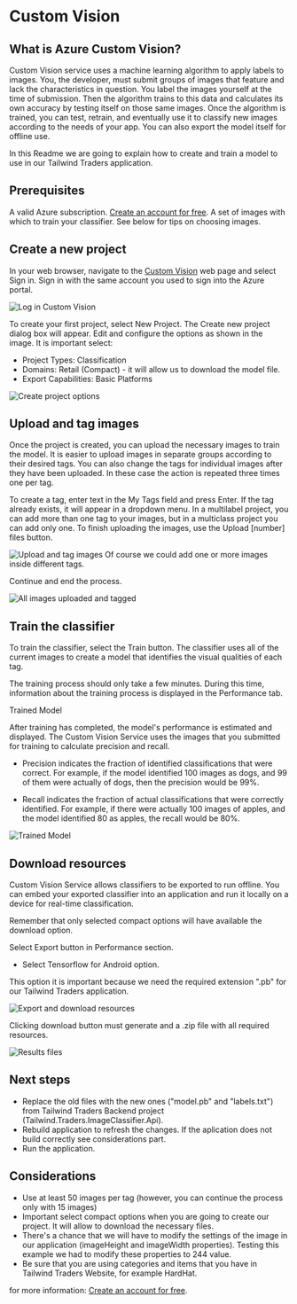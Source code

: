 # Custom Vision 

## What is Azure Custom Vision?
Custom Vision service uses a machine learning algorithm to apply labels to images. You, the developer, must submit groups of images that feature and lack the characteristics in question. You label the images yourself at the time of submission. Then the algorithm trains to this data and calculates its own accuracy by testing itself on those same images. Once the algorithm is trained, you can test, retrain, and eventually use it to classify new images according to the needs of your app. You can also export the model itself for offline use.

In this Readme we are going to explain how to create and train a model to use in our Tailwind Traders application. 

## Prerequisites
A valid Azure subscription. [Create an account for free](https://azure.microsoft.com/es-es/free/).
A set of images with which to train your classifier. See below for tips on choosing images.

## Create a new project
In your web browser, navigate to the [Custom Vision](https://www.customvision.ai/) web page and select Sign in. Sign in with the same account you used to sign into the Azure portal.

![Log in Custom Vision](./images/LogIn.PNG "Log in Custom Vision")

To create your first project, select New Project. The Create new project dialog box will appear.
Edit and configure the options as shown in the image.
It is important select:
- Project Types: Classification
- Domains: Retail (Compact) - it will allow us to download the model file.
- Export Capabilities: Basic Platforms

![Create project options](./images/CreateProject.PNG "Create project options")

## Upload and tag images
Once the project is created, you can upload the necessary images to train the model.
It is easier to upload images in separate groups according to their desired tags. You can also change the tags for individual images after they have been uploaded.
In these case the action is repeated three times one per tag.

To create a tag, enter text in the My Tags field and press Enter. If the tag already exists, it will appear in a dropdown menu. In a multilabel project, you can add more than one tag to your images, but in a multiclass project you can add only one. To finish uploading the images, use the Upload [number] files button.

![Upload and tag images](./images/AddImagesAndTag.PNG "Upload and tag images")
Of course we could add one or more images inside different tags.

Continue and end the process.

![All images uploaded and tagged](./images/AllUploadedImages.PNG "All images uploaded and tagged")

## Train the classifier
To train the classifier, select the Train button. The classifier uses all of the current images to create a model that identifies the visual qualities of each tag.

The training process should only take a few minutes. During this time, information about the training process is displayed in the Performance tab.

Trained Model

After training has completed, the model's performance is estimated and displayed. The Custom Vision Service uses the images that you submitted for training to calculate precision and recall.

- Precision indicates the fraction of identified classifications that were correct. For example, if the model identified 100 images as dogs, and 99 of them were actually of dogs, then the precision would be 99%.

- Recall indicates the fraction of actual classifications that were correctly identified. For example, if there were actually 100 images of apples, and the model identified 80 as apples, the recall would be 80%.

![Trained Model](./images/EndTrainModel.PNG "Trained Model")

## Download resources
Custom Vision Service allows classifiers to be exported to run offline. You can embed your exported classifier into an application and run it locally on a device for real-time classification.

Remember that only selected compact options will have available the download option.

Select Export button in Performance section.

- Select Tensorflow for Android option.

This option it is important because we need the required extension ".pb" for our Tailwind Traders application. 

![Export and download resources](./images/ExportTrainModel.PNG "Export and download resources")

Clicking download button must generate and a .zip file with all required resources.

![Results files](./images/Result.PNG "Results files")


## Next steps
- Replace the old files with the new ones ("model.pb" and "labels.txt")  from Tailwind Traders Backend project (Tailwind.Traders.ImageClassifier.Api).
- Rebuild application to refresh the changes.
If the aplication does not build correctly see considerations part.
- Run the application. 

## Considerations
- Use at least 50 images per tag (however, you can continue the process only with 15 images)
- Important select compact options when you are going to create our project. It will allow to download the necessary files.
- There's a chance that we will have to modify the settings of the image in our application (imageHeight and imageWidth  properties). Testing this example 
we had to modify these properties to 244 value.
- Be sure that you are using categories and items that you have in Tailwind Traders Website, for example HardHat.

for more information: [Create an account for free](https://azure.microsoft.com/es-es/free/).
